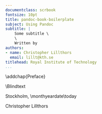 ```yaml
---
documentclass: scrbook
fontsize: 10pt
title: pandoc-book-boilerplate
subject: Using Pandoc
subtitle: |
    Some subtitle \
    \
    Written by
authors:
- name: Christopher Lillthors
  email: lillt@kth.se
titlehead: Royal Institute of Technology
...
```


\addchap{Preface}

\Blindtext

Stockholm, \monthyeardate\today

Christopher Lillthors
